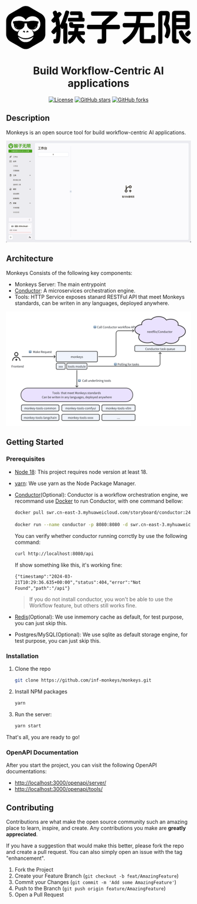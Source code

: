<div align="center">
<svg
          xmlns="http://www.w3.org/2000/svg"
          viewBox="0 0 173.04345703125 40.1988525390625"
          width={width}
          height={height}
        >
<path
            className="fill-vines-500 dark:fill-white"
            d="M55.891 15.985q1.486 0 1.486 1.492v16.27q0 1.491-1.486 1.491h-.877q-1.486 0-1.486-1.491v-16.27q0-1.492 1.486-1.492h.877Zm2.16-11.457q.71.136.93.627.218.492.016 1.203-2.33 7.661-5.435 14.27-.304.611-.827.747-.523.135-.962-.407l-.641-.814q-.473-.644-.608-1.22t.169-1.254q1.384-2.95 2.6-6.254 1.214-3.305 2.058-6.118.203-.712.642-.933.438-.22 1.215-.084l.844.237Zm14.145 6.474q1.35 0 1.35 1.356v.814q0 1.356-1.35 1.356H59.199q-1.35 0-1.35-1.356v-.814q0-1.356 1.35-1.356h12.997Zm-3.24-6q2.632 0 2.632 2.644v3.661q0 1.458-1.451 1.458h-.878q-1.485 0-1.485-1.492V8.46h-6.617q-1.35 0-1.35-1.356v-.746q0-1.355 1.35-1.355h7.798ZM66.49 18.63q1.485 0 1.384 1.458-.169 3.321-1.165 6.254-.996 2.932-2.616 5.084-1.62 2.153-3.578 3.271-1.182.881-1.992-.44l-.405-.746q-.405-.61-.27-1.119.135-.508.71-.983 2.497-1.864 3.915-4.762 1.418-2.899 1.62-6.526.101-1.491 1.52-1.491h.877Zm5.975 4.915q1.35 0 1.35 1.356v.813q0 1.356-1.35 1.356H59.368q-1.35 0-1.35-1.356V24.9q0-1.356 1.35-1.356h13.098ZM61.36 15.002q1.451 0 1.451 1.458v.406h8.878q1.35 0 1.35 1.356v.814q0 1.356-1.35 1.356H61.664q-1.317 0-1.992-.661t-.675-2.017v-1.22q0-1.492 1.485-1.492h.878Zm6.042 10.101q1.384-.339 1.857 1.119.574 1.763 1.553 3.068.979 1.305 2.228 2.118.641.44.793.932.152.492-.152 1.17l-.405.745q-.304.678-.793.83-.49.153-1.131-.253-2.296-1.458-3.832-3.526-1.535-2.067-1.974-4.27-.203-.712.067-1.17.27-.458.98-.627l.81-.136Zm-18.397-5.457q1.148 1.017.101 2.203l-3.375 3.763q-1.013 1.152-2.195.101l-.607-.542q-1.148-1.017-.101-2.203l3.375-3.763q1.013-1.152 2.194-.101l.608.542Zm2.33-13.152q1.18 1.05.134 2.203l-5.738 6.373q-1.013 1.118-2.16.102l-.608-.543q-1.182-1.05-.135-2.203l5.738-6.373q1.013-1.118 2.16-.101l.608.542Zm-5.874-2q1.417-.678 1.991.814 2.667 6.372 3.308 13.406.642 7.033-.405 13.406-.236 1.39-1.063 2.102-.827.711-2.245.711h-1.249q-1.62 0-1.62-1.627v-.949q0-1.627 1.62-1.627h.81q.878-6.474.203-12.338-.675-5.864-2.937-11.39-.574-1.491.776-2.101l.81-.407Zm55.765.542q1.756 0 2.583.526.827.525.557 1.491-.27.966-1.587 2.22l-9.013 8.17v14.575q0 1.458-.743 2.22-.742.763-2.227.763h-3.781q-1.587 0-1.587-1.593v-.881q0-1.593 1.587-1.593h2.565V17.036q0-1.39.98-2.271l6.244-5.661H81.107q-1.586 0-1.586-1.593V6.63q0-1.594 1.586-1.594h20.12Zm3.815 12.508q1.586 0 1.586 1.593v.882q0 1.593-1.586 1.593H77.225q-1.586 0-1.586-1.593v-.882q0-1.593 1.586-1.593h27.816Zm31.123-12.169q1.553 0 1.553 1.56v.881q0 1.56-1.553 1.56h-23.9q-1.552 0-1.552-1.56v-.881q0-1.56 1.553-1.56h23.9Zm1.52 10.508q1.552 0 1.552 1.56v.88q0 1.56-1.553 1.56h-26.937q-1.553 0-1.553-1.56v-.88q0-1.56 1.553-1.56h26.937Zm-13.03-8.61q1.586 0 1.552 1.594-.304 9.22-3.882 15.948-3.578 6.729-10.33 10.559-1.35.814-2.126-.542l-.473-.814q-.776-1.356.574-2.17 6.11-3.863 9.03-9.473 2.92-5.61 3.156-13.508.034-1.593 1.62-1.593h.878Zm2.902 10.61q1.587 0 1.587 1.593v11.322h6.785V28.73q0-1.593 1.587-1.593h.877q1.587 0 1.587 1.593v3.153q0 1.457-.726 2.186-.726.729-2.177.729h-9.08q-1.452 0-2.178-.729t-.726-2.186V19.476q0-1.593 1.587-1.593h.877Zm36.052 4.983q1.384-.508 2.025.95 1.114 2.61 2.718 4.457 1.603 1.847 3.561 2.898.71.373.895.881.185.509-.085 1.22l-.337.814q-.574 1.458-1.958.78-3.038-1.627-5.266-4.22-2.228-2.594-3.24-5.475-.608-1.424.877-1.966l.81-.339Zm6.28.475q1.045-1.051 2.092.034l.54.542q1.046 1.017 0 2.068l-1.789 1.83q-1.013 1.017-2.093-.034l-.54-.542q-1.013-1.051 0-2.068l1.79-1.83Zm-1.419-12.135q1.451 0 1.451 1.457v.814q0 1.457-1.45 1.457h-9.588q-1.45 0-1.45-1.457v-.814q0-1.457 1.45-1.457h9.587Zm.71-6.746q1.383 0 2.092.712.71.712.71 2.102v11.66q0 1.39-.71 2.102-.709.712-2.093.712h-10.296q-1.485 0-1.485-1.492v-.881q0-1.492 1.485-1.492h9.114V8.324h-8.608V31.07h1.013q1.485 0 1.485 1.492v.88q0 1.492-1.485 1.492h-2.194q-1.384 0-2.093-.711-.709-.712-.709-2.102V7.274q0-1.39.71-2.102.708-.712 2.092-.712h10.971Zm-18.87.136q1.518 0 2.311.78.793.779.76 2.304-.068 4.712-1.452 8.712 1.215 2.034 1.637 4.339.422 2.305.017 4.508-.405 2.203-1.485 4-.675 1.39-1.992.542l-.742-.474q-1.249-.814-.574-2.17.844-1.763 1.063-3.305.22-1.542-.169-2.915-.388-1.373-1.434-2.593-.878-1.085-.405-2.203 1.417-3.526 1.687-7.39h-3.139v25.016q0 1.491-1.485 1.491h-.878q-1.485 0-1.485-1.491V7.477q0-2.881 2.87-2.881h4.894ZM36.7 20.083c0 2.159.012 4.319-.005 6.478-.01 1.196-.326 2.323-.89 3.378-.735 1.377-1.822 2.39-3.168 3.16-2.893 1.656-5.77 3.34-8.654 5.01-.753.436-1.5.882-2.267 1.29-.755.403-1.57.63-2.42.739a7.38 7.38 0 0 1-1.773.014 7.645 7.645 0 0 1-3.008-1.004C12.073 37.73 9.63 36.316 7.188 34.9c-1.224-.71-2.467-1.39-3.664-2.144C1.76 31.646.66 30.036.189 28a6.294 6.294 0 0 1-.17-1.39c-.003-.385-.015-.77-.015-1.155-.001-3.89-.01-7.779.004-11.668.006-1.72.557-3.267 1.612-4.627.648-.836 1.454-1.483 2.367-2.01C7.042 5.39 10.09 3.618 13.143 1.85c.633-.366 1.262-.742 1.91-1.08a6.5 6.5 0 0 1 2.239-.686c.36-.043.723-.087 1.085-.084 1.168.01 2.29.249 3.329.796.744.392 1.467.826 2.196 1.247 2.696 1.56 5.392 3.123 8.086 4.688.618.359 1.256.69 1.818 1.14 1.425 1.14 2.337 2.603 2.73 4.39.12.549.168 1.104.167 1.666-.003 2.051-.002 4.104-.002 6.156Zm-23.805 2.144c-.039.054-.06.085-.083.115-.268.343-.545.68-.804 1.031-.234.319-.471.638-.585 1.027-.066.228-.155.45-.208.68-.095.412-.19.825-.249 1.242-.035.25.005.508-.005.763-.008.18.03.324.199.418.068.037.123.1.185.147.86.656 1.792 1.186 2.798 1.583 1.245.493 2.538.753 3.874.79.438.013.877-.017 1.315-.04a9.497 9.497 0 0 0 1.646-.255 11.544 11.544 0 0 0 4.575-2.222c.127-.1.199-.199.192-.371-.012-.297.043-.602-.002-.891a12.773 12.773 0 0 0-.325-1.42c-.085-.307-.18-.626-.347-.892-.293-.47-.642-.904-.97-1.35-.085-.115-.182-.22-.273-.33l.025-.034c.205.115.418.219.616.345.536.344 1.004.771 1.462 1.212.038.036.1.068.149.067.09-.002.178-.028.267-.048 1.626-.36 2.985-1.168 4.047-2.458 1.161-1.412 1.709-3.039 1.647-4.872-.015-.453-.07-.9-.175-1.34-.43-1.796-1.396-3.233-2.905-4.288-1.359-.95-2.876-1.358-4.53-1.277a8.525 8.525 0 0 0-2.241.391c-1.59.52-2.842 1.464-3.662 2.948-.056.102-.109.206-.172.325-.03-.056-.054-.096-.075-.138a5.948 5.948 0 0 0-.915-1.34 6.318 6.318 0 0 0-2.568-1.7 8.122 8.122 0 0 0-3.338-.477c-.435.029-.874.085-1.297.186-1.511.358-2.774 1.141-3.784 2.326-1.047 1.228-1.61 2.657-1.708 4.267-.04.659.013 1.315.16 1.962.393 1.724 1.3 3.117 2.693 4.188a6.982 6.982 0 0 0 3.04 1.336c.104.02.164-.001.237-.073.411-.408.845-.79 1.323-1.12.233-.16.475-.309.771-.413Zm-1.686 6.376.031.104c.212.64.507 1.24.886 1.796a7.219 7.219 0 0 0 1.814 1.852 7.177 7.177 0 0 0 4.143 1.332c.733.008 1.46-.02 2.177-.196a7.163 7.163 0 0 0 3.214-1.705 7.326 7.326 0 0 0 1.855-2.677c.063-.157.114-.32.17-.479-2.124 1.59-4.498 2.408-7.137 2.41-2.645 0-5.022-.817-7.153-2.437Z"
          />
<path
            className="fill-vines-500 dark:fill-white"
            d="M19.552 16.251h-2.39c.019.142.038.274.054.406.146 1.232-.16 2.345-.898 3.333-.75 1.006-1.754 1.639-2.972 1.901-1.655.357-3.156-.011-4.49-1.057-.775-.608-1.195-1.439-1.441-2.372a6.073 6.073 0 0 1-.213-1.669c.007-.359-.154-.493-.516-.544-.062-.008-.124-.01-.19-.015v-1.86c.017-.003.036-.014.054-.012.442.044.856-.102 1.281-.185a21.764 21.764 0 0 1 1.632-.272c.56-.066 1.126-.09 1.69-.125.727-.045 1.453.006 2.178.069.96.084 1.905.258 2.838.502.07.018.146.008.22.008 1.31 0 2.622-.005 3.933.005.252.002.475-.094.714-.134.633-.108 1.262-.245 1.898-.324.587-.074 1.18-.106 1.772-.122a17.98 17.98 0 0 1 1.67.03c1.073.07 2.129.25 3.171.516.173.043.361.028.542.027.106 0 .146.028.144.14a89.125 89.125 0 0 0 0 1.611c0 .104-.03.146-.135.137a.7.7 0 0 0-.19.01c-.25.05-.335.181-.36.52-.036.455-.069.91-.123 1.362-.088.728-.352 1.385-.837 1.944-.542.624-1.162 1.145-1.914 1.495-.451.211-.93.323-1.423.374-.294.03-.59.077-.885.067-1.189-.039-2.259-.42-3.178-1.188-.82-.686-1.373-1.546-1.615-2.597a4.462 4.462 0 0 1-.021-1.934c.002-.011 0-.023 0-.047Zm5.82 4.54c.25-.03.502-.051.75-.093a2.486 2.486 0 0 0 1.083-.44c.62-.46.81-1.212.745-1.94-.181 1.544-1.16 2.233-2.577 2.473Zm-14.15-.02c-1.693-.273-2.424-1.173-2.57-2.522.004.238.004.476.031.712.065.549.307 1.007.765 1.323.532.366 1.144.465 1.773.488ZM20.738 24.547c-.248-.4-.492-.397-.724-.33-.281.083-.387.29-.377.68-.208-.001-.526-.34-.58-.657a.939.939 0 0 1 .526-1.027c.353-.162.839-.058 1.072.23.275.34.311.793.083 1.104ZM17.074 24.91c.015-.386-.117-.632-.394-.703-.24-.06-.534-.005-.692.334-.148-.096-.239-.536-.08-.871.175-.373.598-.602.985-.524.447.09.76.435.772.854.013.431-.236.815-.591.91Z"
          />
</svg>

# Build Workflow-Centric AI applications

[![License](https://img.shields.io/github/license/inf-monkeys/monkeys)](http://www.apache.org/licenses/LICENSE-2.0)
[![GitHub stars](https://img.shields.io/github/stars/inf-monkeys/monkeys?style=social&label=Star&maxAge=2592000)](https://GitHub.com/inf-monkeys/monkeys/stargazers/)
[![GitHub forks](https://img.shields.io/github/forks/inf-monkeys/monkeys?style=social&label=Fork&maxAge=2592000)](https://GitHub.com/Netflix/conductor/network/)

</div>

## Description

Monkeys is an open source tool for build workflow-centric AI applications.

![](./docs/images/dashboard.png)

## Architecture

Monkeys Consists of the following key components:

- Monkeys Server: The main entrypoint
- [Conductor](https://github.com/inf-monkeys/conductor): A microservices orchestration engine.
- Tools: HTTP Service exposes stanard RESTFul API that meet Monkeys standards, can be writen in any languages, deployed anywhere.

![](./docs/images/architecture.png)

## Getting Started

### Prerequisites

- [Node 18](https://nodejs.org/en/download/current): This project requires node version at least 18.
- [yarn](https://yarnpkg.com/): We use yarn as the Node Package Manager.
- [Conductor](https://github.com/inf-monkeys/conductor)(Optional): Conductor is a workflow orchestration engine, we recommand use [Docker](https://www.docker.com/products/docker-desktop/) to run Conductor, with one command bellow:

  ```bash
  docker pull swr.cn-east-3.myhuaweicloud.com/storyboard/conductor:240312

  docker run --name conductor -p 8080:8080 -d swr.cn-east-3.myhuaweicloud.com/storyboard/conductor:240312
  ```

  You can verify whether conductor running corrctly by use the following command:

  ```bash
  curl http://localhost:8080/api
  ```

  If show something like this, it's working fine:

  ```
  {"timestamp":"2024-03-21T10:29:36.635+00:00","status":404,"error":"Not Found","path":"/api"}
  ```

  > If you do not install conductor, you won't be able to use the Workflow feature, but others still works fine.

- [Redis](https://redis.io/)(Optional): We use inmemory cache as default, for test purpose, you can just skip this.
- Postgres/MySQL(Optional): We use sqlite as default storage engine, for test purpose, you can just skip this.

### Installation

1. Clone the repo
   ```sh
   git clone https://github.com/inf-monkeys/monkeys.git
   ```
2. Install NPM packages
   ```sh
   yarn
   ```
3. Run the server:

   ```sh
   yarn start
   ```

That's all, you are ready to go!

### OpenAPI Documentation

After you start the project, you can visit the following OpenAPI documentations:

- [http://localhost:3000/openapi/server/](http://localhost:3000/openapi/server/)
- [http://localhost:3000/openapi/tools/](http://localhost:3000/openapi/tools/)

## Contributing

Contributions are what make the open source community such an amazing place to learn, inspire, and create. Any contributions you make are **greatly appreciated**.

If you have a suggestion that would make this better, please fork the repo and create a pull request. You can also simply open an issue with the tag "enhancement".

1. Fork the Project
2. Create your Feature Branch (`git checkout -b feat/AmazingFeature`)
3. Commit your Changes (`git commit -m 'Add some AmazingFeature'`)
4. Push to the Branch (`git push origin feature/AmazingFeature`)
5. Open a Pull Request
